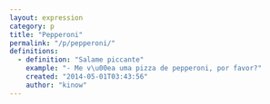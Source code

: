 ```yaml
---
layout: expression
category: p
title: "Pepperoni"
permalink: "/p/pepperoni/"
definitions:
  - definition: "Salame piccante"
    example: "- Me v\u00ea uma pizza de pepperoni, por favor?"
    created: "2014-05-01T03:43:56"
    author: "kinow"
---
```

